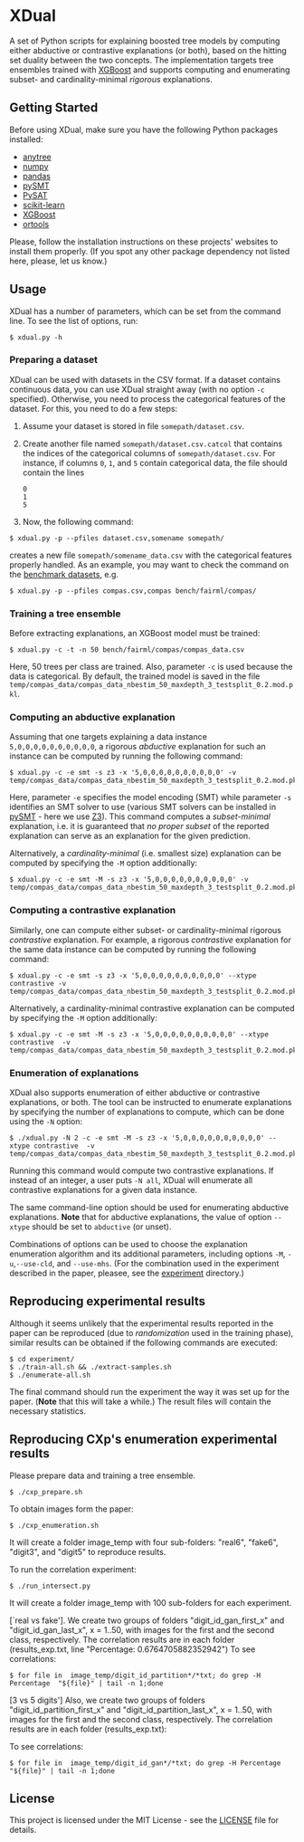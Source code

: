 # XDual

A set of Python scripts for explaining boosted tree models by computing either abductive or contrastive explanations (or both), based on the hitting set duality between the two concepts. The implementation targets tree ensembles trained with [XGBoost](https://xgboost.ai/) and supports computing and enumerating subset- and cardinality-minimal *rigorous* explanations.

## Getting Started

Before using XDual, make sure you have the following Python packages installed:

* [anytree](https://anytree.readthedocs.io/)
* [numpy](http://www.numpy.org/)
* [pandas](https://pandas.pydata.org/)
* [pySMT](https://github.com/pysmt/pysmt)
* [PySAT](https://github.com/pysathq/pysat)
* [scikit-learn](https://scikit-learn.org/stable/)
* [XGBoost](https://github.com/dmlc/xgboost/)
* [ortools](https://developers.google.com/optimization)

Please, follow the installation instructions on these projects' websites to install them properly. (If you spot any other package dependency not listed here, please, let us know.)

## Usage

XDual has a number of parameters, which can be set from the command line. To see the list of options, run:

```
$ xdual.py -h
```

### Preparing a dataset

XDual can be used with datasets in the CSV format. If a dataset contains continuous data, you can use XDual straight away (with no option ```-c``` specified). Otherwise, you need to process the categorical features of the dataset. For this, you need to do a few steps:

1. Assume your dataset is stored in file ```somepath/dataset.csv```.
2. Create another file named ```somepath/dataset.csv.catcol``` that contains the indices of the categorical columns of ```somepath/dataset.csv```. For instance, if columns ```0```, ```1```, and ```5``` contain categorical data, the file should contain the lines

	```
	0
	1
	5
	```

3. Now, the following command:

```
$ xdual.py -p --pfiles dataset.csv,somename somepath/
```

creates a new file ```somepath/somename_data.csv``` with the categorical features properly handled. As an example, you may want to check the command on the [benchmark datasets](bench), e.g.

```
$ xdual.py -p --pfiles compas.csv,compas bench/fairml/compas/
```

### Training a tree ensemble

Before extracting explanations, an XGBoost model must be trained:

```
$ xdual.py -c -t -n 50 bench/fairml/compas/compas_data.csv
```

Here, 50 trees per class are trained. Also, parameter ```-c``` is used because the data is categorical. By default, the trained model is saved in the file ```temp/compas_data/compas_data_nbestim_50_maxdepth_3_testsplit_0.2.mod.pkl```.

### Computing an abductive explanation

Assuming that one targets explaining a data instance `5,0,0,0,0,0,0,0,0,0,0`, a rigorous *abductive* explanation for such an instance can be computed by running the following command:

```
$ xdual.py -c -e smt -s z3 -x '5,0,0,0,0,0,0,0,0,0,0' -v temp/compas_data/compas_data_nbestim_50_maxdepth_3_testsplit_0.2.mod.pkl
```

Here, parameter ```-e``` specifies the model encoding (SMT) while parameter ```-s``` identifies an SMT solver to use (various SMT solvers can be installed in [pySMT](https://github.com/pysmt/pysmt) - here we use [Z3](https://github.com/Z3Prover/z3)). This command computes a *subset-minimal* explanation, i.e. it is guaranteed that *no proper subset* of the reported explanation can serve as an explanation for the given prediction.

Alternatively, a *cardinality-minimal* (i.e. smallest size) explanation can be computed by specifying the ```-M``` option additionally:

```
$ xdual.py -c -e smt -M -s z3 -x '5,0,0,0,0,0,0,0,0,0,0' -v temp/compas_data/compas_data_nbestim_50_maxdepth_3_testsplit_0.2.mod.pkl
```

### Computing a contrastive explanation

Similarly, one can compute either subset- or cardinality-minimal rigorous *contrastive* explanation. For example, a rigorous *contrastive* explanation for the same data instance can be computed by running the following command:

```
$ xdual.py -c -e smt -s z3 -x '5,0,0,0,0,0,0,0,0,0,0' --xtype contrastive -v temp/compas_data/compas_data_nbestim_50_maxdepth_3_testsplit_0.2.mod.pkl
```

Alternatively, a cardinality-minimal contrastive explanation can be computed by specifying the ```-M``` option additionally:

```
$ xdual.py -c -e smt -M -s z3 -x '5,0,0,0,0,0,0,0,0,0,0' --xtype contrastive  -v temp/compas_data/compas_data_nbestim_50_maxdepth_3_testsplit_0.2.mod.pkl
```

### Enumeration of explanations

XDual also supports enumeration of either abductive or contrastive explanations, or both. The tool can be instructed to enumerate explanations by specifying the number of explanations to compute, which can be done using the ```-N``` option:

```
$ ./xdual.py -N 2 -c -e smt -M -s z3 -x '5,0,0,0,0,0,0,0,0,0,0' --xtype contrastive  -v temp/compas_data/compas_data_nbestim_50_maxdepth_3_testsplit_0.2.mod.pkl
```

Running this command would compute two contrastive explanations. If instead of an integer, a user puts `-N all`, XDual will enumerate all contrastive explanations for a given data instance.

The same command-line option should be used for enumerating abductive explanations. **Note** that for abductive explanations, the value of option `--xtype` should be set to `abductive` (or unset).

Combinations of options can be used to choose the explanation enumeration algorithm and its additional parameters, including options `-M`, `-u`,`--use-cld`, and `--use-mhs`. (For the combination used in the experiment described in the paper, pleasee, see the [experiment](experiment) directory.)

## Reproducing experimental results

Although it seems unlikely that the experimental results reported in the paper can be reproduced (due to *randomization* used in the training phase), similar results can be obtained if the following commands are executed:

```
$ cd experiment/
$ ./train-all.sh && ./extract-samples.sh
$ ./enumerate-all.sh
```

The final command should run the experiment the way it was set up for the paper. (**Note** that this will take a while.) The result files will contain the necessary statistics.

## Reproducing CXp's enumeration experimental results
Please prepare data and  training a tree ensemble.

```
$ ./cxp_prepare.sh

```

To obtain images form the paper:

```
$ ./cxp_enumeration.sh
```

It will create a folder image_temp with four sub-folders: "real6", "fake6", "digit3", and "digit5" to reproduce results.



To run the correlation experiment:

```
$ ./run_intersect.py
```
It will create a folder image_temp with 100 sub-folders for each experiment.

[`real vs fake']. We create two groups of folders "digit_id_gan_first_x" and "digit_id_gan_last_x", x = 1..50,
with images for the first and the second class, respectively. The correlation results are in each folder (results_exp.txt, line "Percentage:  0.6764705882352942")
To see correlations:  


```
$ for file in  image_temp/digit_id_partition*/*txt; do grep -H Percentage  "${file}" | tail -n 1;done
```

[3 vs 5 digits'] Also, we create two groups of folders "digit_id_partition_first_x" and "digit_id_partition_last_x", x = 1..50, with images for the first and the second class, respectively. The correlation results are in each folder (results_exp.txt):

To see correlations:  


```
$ for file in  image_temp/digit_id_gan*/*txt; do grep -H Percentage  "${file}" | tail -n 1;done
```



## License

This project is licensed under the MIT License - see the [LICENSE](LICENSE) file for details.
